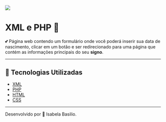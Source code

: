<h1>
    <img src="https://ik.imagekit.io/bigyunka/Captura_de_Tela__20__rZXPSItax.png?ik-sdk-version=javascript-1.4.3&updatedAt=1666053997151">
</h1>

# XML e PHP 💟

💕  Página web contendo um formulário onde você poderá inserir sua data de nascimento, clicar em um botão e ser redirecionado para uma página que contém as informações principais do seu **signo**.  

---

## 📂 Tecnologias Utilizadas

- [XML](https://rockcontent.com/br/blog/o-que-e-xml/)
- [PHP](https://www.php.net/)
- [HTML](https://developer.mozilla.org/pt-BR/docs/Web/HTML)
- [CSS](https://www.w3.org/Style/CSS/Overview.en.html)

--- 

Desenvolvido por 💜 Isabela Basilio.